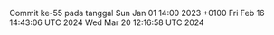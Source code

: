 Commit ke-55 pada tanggal Sun Jan 01 14:00 2023 +0100
Fri Feb 16 14:43:06 UTC 2024
Wed Mar 20 12:16:58 UTC 2024
